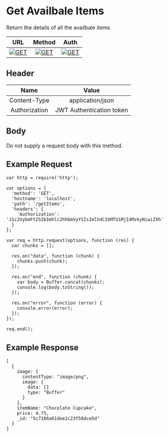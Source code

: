 # Get Availbale Items

Return the details of all the availbale items

| URL           | Method        | Auth  |
| :-----------: |:-------------:| :----:|
| [![GET](https://img.shields.io/badge//getItems--black.svg)]() | [![GET](https://img.shields.io/badge/GET-brightgreen.svg)]() | [![GET](https://img.shields.io/badge/YES-brightgreen.svg)]() |


## Header

| Name          | Value        |
| :-----------: |:-------------:|
| Content-Type | application/json |
| Authorization | JWT Authentication token |


## Body

Do not supply a request body with this method.


## Example Request
```
var http = require('http');

var options = {
  'method': 'GET',
  'hostname': 'localhost',
  'path': '/getItems',
  'headers': {
    'Authorization': 'J1c2VybmFtZSI6Imhlc2hhbmVyYSIsImlhdCI6MTU1MjI4MzkyNiwiZXh'
  }
};

var req = http.request(options, function (res) {
  var chunks = [];

  res.on("data", function (chunk) {
    chunks.push(chunk);
  });

  res.on("end", function (chunk) {
    var body = Buffer.concat(chunks);
    console.log(body.toString());
  });

  res.on("error", function (error) {
    console.error(error);
  });
});

req.end();
```

## Example Response
```
[
  {
    image: {
      contentType: "image/png", 
      image: {
        data: []
        type: "Buffer"
      }
    },
    itemName: "Chocolate Cupcake",
    price: 4.75,
    _id: "5c7166a61dee2c23f58dce5d"
  }
]
```

